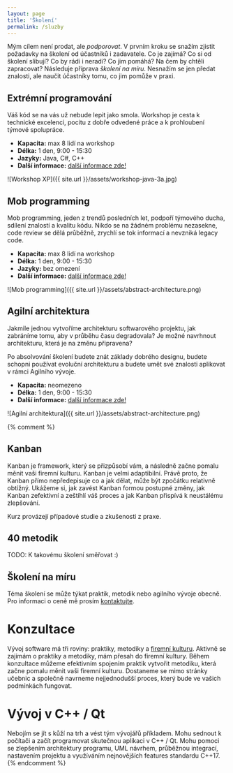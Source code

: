 ```yaml
---
layout: page
title: 'Školení'
permalink: /sluzby
---
```


Mým cílem není prodat, ale *podporovat*.
V prvním kroku se snažím zjistit požadavky na školení od účastníků i zadavatele.
Co je zajímá? Co si od školení slibují? Co by rádi i neradi?
Co jim pomáhá? Na čem by chtěli zapracovat?
Následuje příprava *školení na míru*. Nesnažím se jen předat znalosti,
ale naučit účastníky tomu, co jim pomůže v praxi.

## Extrémní programování

Váš kód se na vás už nebude lepit jako smola. Workshop je cesta k technické excelenci,
pocitu z dobře odvedené práce a k prohloubení týmové spolupráce.

- **Kapacita:** max 8 lidí na workshop
- **Délka:** 1 den, 9:00 - 15:30
- **Jazyky:** Java, C#, C++
- **Další informace:** [další informace zde!](/workshop-extremniho-programovani)

![Workshop XP]({{ site.url }}/assets/workshop-java-3a.jpg)

## Mob programming

Mob programming, jeden z trendů posledních let,
podpoří týmového ducha, sdílení znalostí a kvalitu kódu.
Nikdo se na žádném problému nezasekne, code review se dělá průběžně,
zrychlí se tok informací a nevzniká legacy code.

- **Kapacita:** max 8 lidí na workshop
- **Délka:** 1 den, 9:00 - 15:30
- **Jazyky:** bez omezení
- **Další informace:** [další informace zde!](/mob-programming)

![Mob programming]({{ site.url }}/assets/abstract-architecture.png)

## Agilní architektura

Jakmile jednou vytvoříme architekturu softwarového projektu,
jak zabráníme tomu, aby v průběhu času degradovala?
Je možné navrhnout architekturu, která je na změnu připravena?

Po absolvování školení budete znát základy dobrého designu,
budete schopni používat evoluční architekturu a budete
umět své znalosti aplikovat v rámci Agilního vývoje.

- **Kapacita:** neomezeno
- **Délka:** 1 den, 9:00 - 15:30
- **Další informace:** [další informace zde!](/skoleni-agilni-architektura)

![Agilní architektura]({{ site.url }}/assets/abstract-architecture.png)


{% comment %}
## Kanban

Kanban je framework, který se přizpůsobí vám, a následně začne pomalu měnit vaši firemní kulturu.
Kanban je velmi adaptibilní. Právě proto, že Kanban přímo nepředepisuje co a jak dělat,
může být zpočátku relativně obtížný. Ukážeme si, jak zavést Kanban formou postupné změny,
jak Kanban zefektivní a zeštíhlí váš proces a jak Kanban přispívá k neustálému zlepšování.

Kurz provázejí případové studie a zkušenosti z praxe.

## 40 metodik

TODO: K takovému školení směřovat :)

## Školení na míru

Téma školení se může týkat praktik, metodik nebo agilního vývoje obecně.
Pro informaci o ceně mě prosím [kontaktujte](/kontakt).

# Konzultace

Vývoj software má tři roviny: praktiky, metodiky a [firemní kulturu](/firemni-kultura).
Aktivně se zajímám o praktiky a metodiky, mám přesah do firemní kultury.
Během konzultace můžeme efektivním spojením praktik vytvořit metodiku, která začne pomalu
měnit vaši firemní kulturu. Dostaneme se mimo stránky učebnic a společně navrneme nejjednodušší
proces, který bude ve vašich podmínkách fungovat.

# Vývoj v C++ / Qt

Nebojím se jít s kůží na trh a vést tým vývojářů příkladem. Mohu sednout k počítači a začít programovat
skutečnou aplikaci v C++ / Qt. Mohu pomoci se zlepšením architektury programu, UML návrhem,
průběžnou integrací, nastavením projektu a využíváním nejnovějších features standardu C++17.
{% endcomment %}
